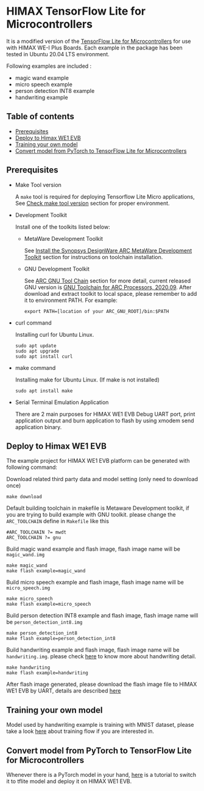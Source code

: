 # HIMAX TensorFlow Lite for Microcontrollers
It is a modified version of the [TensorFlow Lite for Microcontrollers](https://github.com/tensorflow/tflite-micro) for use with HIMAX WE-I Plus Boards. Each example in the package has been tested in Ubuntu 20.04 LTS environment.

Following examples are included :
- magic wand example
- micro speech example
- person detection INT8 example
- handwriting example
  
## Table of contents
  - [Prerequisites](#prerequisites)
  - [Deploy to Himax WE1 EVB](#deploy-to-himax-we1-evb)
  - [Training your own model](#training-your-own-model)
  - [Convert model from PyTorch to TensorFlow Lite for Microcontrollers](#convert-model-from-pytorch-to-tensorflow-lite-for-microcontrollers)
   
## Prerequisites
- Make Tool version
  
  A `make` tool is required for deploying Tensorflow Lite Micro applications, See
[Check make tool version](https://github.com/tensorflow/tensorflow/blob/master/tensorflow/lite/micro/tools/make/targets/arc/README.md#make-tool)
section for proper environment.

- Development Toolkit
  
  Install one of the toolkits listed below:
  
  - MetaWare Development Toolkit

    See
[Install the Synopsys DesignWare ARC MetaWare Development Toolkit](https://github.com/tensorflow/tensorflow/blob/master/tensorflow/lite/micro/tools/make/targets/arc/README.md#install-the-synopsys-designware-arc-metaware-development-toolkit)
section for instructions on toolchain installation.

  - GNU Development Toolkit

    See
[ARC GNU Tool Chain](https://github.com/foss-for-synopsys-dwc-arc-processors/toolchain) section for more detail, current released GNU version is [GNU Toolchain for ARC Processors, 2020.09](https://github.com/foss-for-synopsys-dwc-arc-processors/toolchain/releases/download/arc-2020.09-release/arc_gnu_2020.09_prebuilt_elf32_le_linux_install.tar.gz). After download and extract toolkit to local space, please remember to add it to environment PATH. For example:

    ```
    export PATH=[location of your ARC_GNU_ROOT]/bin:$PATH
    ```

- curl command
  
  Installing curl for Ubuntu Linux.
  ```
  sudo apt update
  sudo apt upgrade
  sudo apt install curl
  ```
- make command
  
  Installing make for Ubuntu Linux. (If make is not installed)
  ```
  sudo apt install make
  ```
- Serial Terminal Emulation Application

  There are 2 main purposes for HIMAX WE1 EVB Debug UART port, print application output and burn application to flash by using xmodem send application binary.

## Deploy to Himax WE1 EVB

The example project for HIMAX WE1 EVB platform can be generated with following command:

Download related third party data and model setting (only need to download once)

```
make download
```

Default building toolchain in makefile is Metaware Development toolkit, if you are trying to build example with GNU toolkit. please change the `ARC_TOOLCHAIN` define in `Makefile` like this

```
#ARC_TOOLCHAIN ?= mwdt
ARC_TOOLCHAIN ?= gnu
```

Build magic wand example and flash image, flash image name will be `magic_wand.img`

```
make magic_wand
make flash example=magic_wand
```

Build micro speech example and flash image, flash image name will be `micro_speech.img`

```
make micro_speech
make flash example=micro_speech
```

Build person detection INT8 example and flash image, flash image name will be `person_detection_int8.img`

```
make person_detection_int8
make flash example=person_detection_int8
```

Build handwriting example and flash image, flash image name will be `handwriting.img`. please check [here](tensorflow/lite/micro/examples/handwriting/README.md#handwriting-example) to know more about handwriting detail. 

```
make handwriting
make flash example=handwriting
```

After flash image generated, please download the flash image file to HIMAX WE1 EVB by UART, details are described [here](https://github.com/HimaxWiseEyePlus/bsp_tflu/tree/master/HIMAX_WE1_EVB_user_guide#flash-image-update-at-linux-environment)

## Training your own model

Model used by handwriting example is training with MNIST dataset, please take a look [here](tensorflow/lite/micro/examples/handwriting/training_a_model.md#train-handwriting-model-on-MNIST-dataset) about training flow if you are interested in.


## Convert model from PyTorch to TensorFlow Lite for Microcontrollers

Whenever there is a PyTorch model in your hand, [here](tensorflow/lite/micro/examples/handwriting/pytorch_onnx_tflite/README.md#convert-model-from-pytorch-to-tensorflow-lite-for-microcontrollers) is a tutorial to switch it to tflite model and deploy it on HIMAX WE1 EVB.

